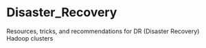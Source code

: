 # Disaster_Recovery
Resources, tricks, and recommendations for DR (Disaster Recovery) Hadoop clusters
